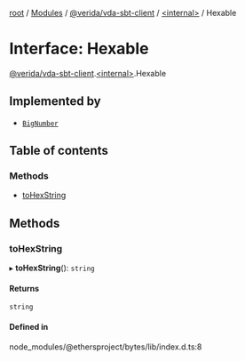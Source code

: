 [root](../README.md) / [Modules](../modules.md) / [@verida/vda-sbt-client](../modules/verida_vda_sbt_client.md) / [<internal\>](../modules/verida_vda_sbt_client._internal_.md) / Hexable

# Interface: Hexable

[@verida/vda-sbt-client](../modules/verida_vda_sbt_client.md).[<internal\>](../modules/verida_vda_sbt_client._internal_.md).Hexable

## Implemented by

- [`BigNumber`](../classes/verida_vda_sbt_client._internal_.BigNumber.md)

## Table of contents

### Methods

- [toHexString](verida_vda_sbt_client._internal_.Hexable.md#tohexstring)

## Methods

### toHexString

▸ **toHexString**(): `string`

#### Returns

`string`

#### Defined in

node_modules/@ethersproject/bytes/lib/index.d.ts:8
